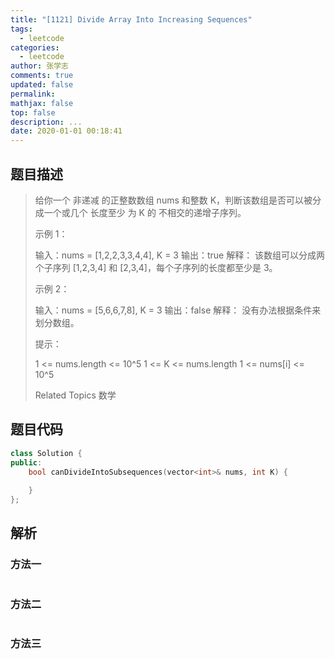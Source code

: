 ```yaml
---
title: "[1121] Divide Array Into Increasing Sequences"
tags:
  - leetcode
categories:
  - leetcode
author: 张学志
comments: true
updated: false
permalink:
mathjax: false
top: false
description: ...
date: 2020-01-01 00:18:41
---
```


## 题目描述

> 给你一个 非递减 的正整数数组 nums 和整数 K，判断该数组是否可以被分成一个或几个 长度至少 为 K 的 不相交的递增子序列。 
> 
> 
> 
> 示例 1： 
> 
> 输入：nums = [1,2,2,3,3,4,4], K = 3
> 输出：true
> 解释：
> 该数组可以分成两个子序列 [1,2,3,4] 和 [2,3,4]，每个子序列的长度都至少是 3。
> 
> 
> 示例 2： 
> 
> 输入：nums = [5,6,6,7,8], K = 3
> 输出：false
> 解释：
> 没有办法根据条件来划分数组。
> 
> 
> 
> 
> 提示： 
> 
> 
> 1 <= nums.length <= 10^5 
> 1 <= K <= nums.length 
> 1 <= nums[i] <= 10^5 
> 
> Related Topics 数学

## 题目代码

```cpp
class Solution {
public:
    bool canDivideIntoSubsequences(vector<int>& nums, int K) {
        
    }
};
```

## 解析

### 方法一

```cpp

```

### 方法二

```cpp

```

### 方法三

```cpp

```

